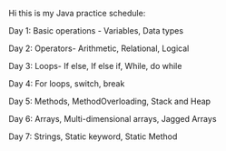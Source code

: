 Hi this is my Java practice schedule:

Day 1: Basic operations - Variables, Data types 

Day 2: Operators- Arithmetic, Relational, Logical 

Day 3: Loops- If else, If else if, While, do while 

Day 4: For loops, switch, break 

Day 5: Methods, MethodOverloading, Stack and Heap

Day 6: Arrays, Multi-dimensional arrays, Jagged Arrays

Day 7: Strings, Static keyword, Static Method
